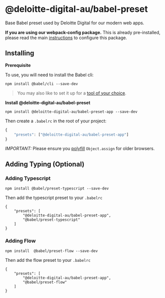 # @deloitte-digital-au/babel-preset

Base Babel preset used by Deloitte Digital for our modern web apps.

**If you are using our webpack-config package.** This is already pre-installed, please read the main [instructions](https://github.com/DeloitteDigitalAPAC/webpack-config) to configure this package.

## Installing

**Prerequisite**

To use, you will need to install the Babel cli:

```
npm install @babel/cli --save-dev 
```

> You may also like to set it up for a [tool of your choice](https://babeljs.io/docs/setup/).

**Install @deloitte-digital-au/babel-preset**

```
npm install @deloitte-digital-au/babel-preset-app --save-dev
```

Then create a `.babelrc` in the root of your project:

```js
{
	"presets": ["@deloitte-digital-au/babel-preset-app"]
}
```

*IMPORTANT:* Please ensure you [polyfill](https://babeljs.io/docs/usage/polyfill/) `Object.assign` for older browsers.

## Adding Typing (Optional)

### Adding Typescript

```
npm install @babel/preset-typescript --save-dev 
```

Then add the typescript preset to your `.babelrc`

```
{
	"presets": [
		"@deloitte-digital-au/babel-preset-app",
		"@babel/preset-typescript"
	]
}
```

### Adding Flow

```
npm install  @babel/preset-flow --save-dev
```

Then add the flow preset to your `.babelrc`

```
{
	"presets": [
		"@deloitte-digital-au/babel-preset-app",
		"@babel/preset-flow"
	]
}
```